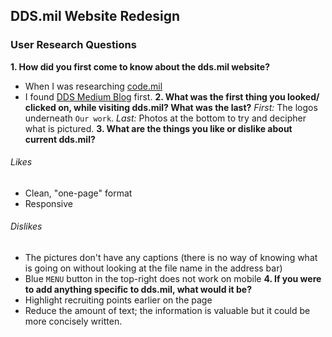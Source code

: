 ## DDS.mil Website Redesign
### User Research Questions
**1. How did you first come to know about the dds.mil website?**
- When I was researching [code.mil](https://code.mil)
- I found [DDS Medium Blog](https://medium.com/@DefenseDigitalService) first.
**2. What was the first thing you looked/ clicked on, while visiting dds.mil? What was the last?**
*First:* The logos underneath `Our work`.
*Last:* Photos at the bottom to try and decipher what is pictured.
**3. What are the things you like or dislike about current dds.mil?**
###### Likes
- Clean, "one-page" format
- Responsive
###### Dislikes
- The pictures don't have any captions (there is no way of knowing what is going on without looking at the file name in the address bar)
- Blue `MENU` button in the top-right does not work on mobile
**4. If you were to add anything specific to dds.mil, what would it be?**
- Highlight recruiting points earlier on the page
- Reduce the amount of text; the information is valuable but it could be more concisely written.
